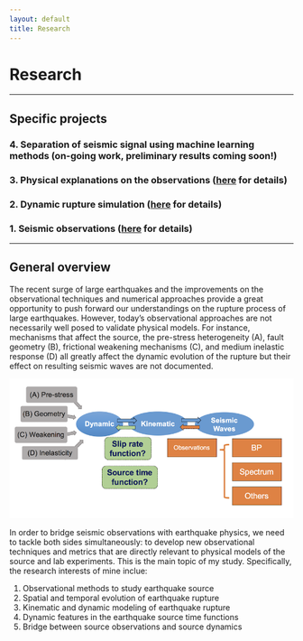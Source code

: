 ```yaml
---
layout: default
title: Research
---
```


# Research
----
## Specific projects

### 4. Separation of seismic signal using machine learning methods (on-going work, preliminary results coming soon!)
### 3. Physical explanations on the observations ([here](/pages/explanations.html) for details)
### 2. Dynamic rupture simulation ([here](/pages/simulations.html) for details)
### 1. Seismic observations ([here](/pages/observations.html) for details)

----
## General overview

The recent surge of large earthquakes and the improvements on the observational techniques and numerical approaches provide a great opportunity to push forward our understandings on the rupture process of large earthquakes. However, today’s observational approaches are not necessarily well posed to validate physical models. For instance, mechanisms that affect the source, the pre-stress heterogeneity (A), fault geometry (B), frictional weakening mechanisms (C), and medium inelastic response (D) all greatly affect the dynamic evolution of the rupture but their effect on resulting seismic waves are not documented.

![PhD work](/assets/phd_workflow.png)

In order to bridge seismic observations with earthquake physics, we need to tackle both sides simultaneously: to develop new observational techniques and metrics that are directly relevant to physical models of the source and lab experiments. This is the main topic of my study. Specifically, the research interests of mine inclue: 

1. Observational methods to study earthquake source
2. Spatial and temporal evolution of earthquake rupture
3. Kinematic and dynamic modeling of earthquake rupture
4. Dynamic features in the earthquake source time functions
5. Bridge between source observations and source dynamics

